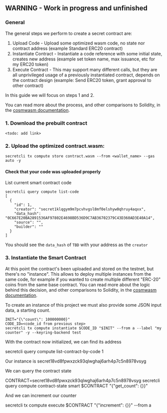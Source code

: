 ## WARNING - Work in progress and unfinished

### General

The general steps we perform to create a secret contract are:

1.  Upload Code - Upload some optimized wasm code, no state nor contract address (example Standard ERC20 contract)
2.  Instantiate Contract - Instantiate a code reference with some initial state, creates new address (example set token name, max issuance, etc for my ERC20 token)
3.  Execute Contract - This may support many different calls, but they are all unprivileged usage of a previously instantiated contract, depends on the contract design (example: Send ERC20 token, grant approval to other contract)

In this guide we will focus on steps 1 and 2.

You can read more about the process, and other comparisons to Solidity, in the  [cosmwasm documentation](https://www.cosmwasm.com/docs/getting-started/smart-contracts).

### 1. Download the prebuilt contract 

`<todo: add link>`

### 2. Upload the optimized contract.wasm:

```
secretcli tx compute store contract.wasm --from <wallet_name> --gas auto -y
```

#### Check that your code was uploaded properly

List current smart contract code

```
secretcli query compute list-code
[
  {
    "id": 1,
    "creator": "secret1klqgym9m7pcvhvgsl8mf0elshyw0qhruy4aqxx",
    "data_hash": "0C667E20BA2891536AF97802E4698BD536D9C7AB36702379C43D360AD3E40A14",
    "source": "",
    "builder": ""
  }
]
```

You should see the `data_hash` of `TBD` with your address as the `creator`

### 3. Instantiate the Smart Contract

At this point the contract's been uploaded and stored on the testnet, but there's no "instance". This allows to deploy multiple instances from the same code, for example if you wanted to create multiple different "ERC-20" coins from the same base contract. You can read more about the logic behind this decision, and other comparisons to Solidity, in the  [cosmwasm documentation](https://www.cosmwasm.com/docs/getting-started/smart-contracts).

To create an instance of this project we must also provide some JSON input data, a starting count.

```
INIT="{\"count\": 100000000}"
CODE_ID=<code_id from previous step>
secretcli tx compute instantiate $CODE_ID "$INIT" --from a --label "my counter" -y --keyring-backend test
```
With the contract now initialized, we can find its address

secretcli query compute list-contract-by-code 1

Our instance is secret18vd8fpwxzck93qlwghaj6arh4p7c5n8978vsyg

We can query the contract state

CONTRACT=secret18vd8fpwxzck93qlwghaj6arh4p7c5n8978vsyg
secretcli query compute contract-state smart $CONTRACT "{\"get_count\": {}}"

And we can increment our counter

secretcli tx compute execute $CONTRACT "{\"increment\": {}}" --from a
